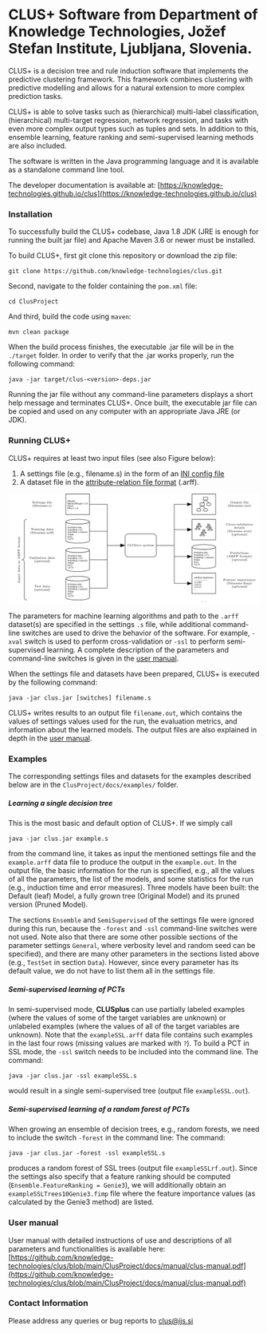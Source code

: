 # CLUS+ Software from Department of Knowledge Technologies, Jožef Stefan Institute, Ljubljana, Slovenia.

CLUS+ is a decision tree and rule induction software that implements the predictive clustering framework.
This framework combines clustering with predictive modelling and allows for a natural extension to more complex prediction tasks. 

CLUS+ is able to solve tasks such as (hierarchical) multi-label classification, (hierarchical) multi-target regression, network regression, and tasks with even more complex output types such as tuples and sets. In addition to this, ensemble learning, feature ranking and semi-supervised learning methods are also included. 

The software is written in the Java programming language and it is available as a standalone command line tool.

The developer documentation is available at: [https://knowledge-technologies.github.io/clus](https://knowledge-technologies.github.io/clus) 

### Installation

To successfully build the CLUS+ codebase, Java 1.8 JDK (JRE is enough for running the built jar file) and Apache Maven 3.6 or newer must be installed. 

To build CLUS+, first git clone this repository or download the zip file:

```
git clone https://github.com/knowledge-technologies/clus.git
```

Second, navigate to the folder containing the `pom.xml` file:

```
cd ClusProject

```

And third, build the code using `maven`:

```
mvn clean package
```

When the build process finishes, the executable .jar file will be in the `./target` folder. In order to verify that the .jar works properly, run the following command:

```
java -jar target/clus-<version>-deps.jar
```

Running the jar file without any command-line parameters displays a short help message and terminates CLUS+. Once built, the executable jar file can be copied and used on any computer with an appropriate Java JRE (or JDK).
 
### Running CLUS+

CLUS+ requires at least two input files (see also Figure below): 
1. A settings file (e.g., filename.s) in the form of an [INI config file](https://en.wikipedia.org/wiki/INI_file) 
2. A dataset file in the [attribute-relation file format](https://www.cs.waikato.ac.nz/~ml/weka/arff.html) (.arff).

![CLUS input and output](clusInOut.PNG)

The parameters for machine learning algorithms and path to the `.arff` dataset(s) are specified in the settings `.s` file, while additional command-line switches are used to drive the behavior of the software. For example, `-xval` switch is used to perform cross-validation or `-ssl` to perform semi-supervised learning. A complete description of the parameters and command-line switches is given in the [user manual](https://github.com/knowledge-technologies/clus/blob/main/ClusProject/docs/manual/clus-manual.pdf).

When the settings file and datasets have been prepared, CLUS+ is executed by the following command:

```
java -jar clus.jar [switches] filename.s
```

CLUS+ writes results to an output file `filename.out`, which contains the values of settings values used for the run, the evaluation metrics, and information about the learned models. The output files are also explained in depth in the [user manual](https://github.com/knowledge-technologies/clus/blob/main/ClusProject/docs/manual/clus-manual.pdf).

 

### Examples

The corresponding settings files and datasets for the examples described below are in the `ClusProject/docs/examples/` folder.  

##### Learning a single decision tree 

This is the most basic and default option of CLUS+. If we simply call

```
java -jar clus.jar example.s
```

from the command line, it takes as input the mentioned settings file and the `example.arff` data file to produce the output in the `example.out`. In the output file, the basic information for the run is specified, e.g., all the values of all the parameters, the list of the models, and some statistics for the run (e.g., induction time and error measures). Three models have been built: the Default (leaf) Model, a fully grown tree (Original Model) and its pruned version (Pruned Model).

The sections `Ensemble` and `SemiSupervised` of the settings file were ignored during this run, because the `-forest` and `-ssl` command-line switches were not used. Note also that there are some other possible sections of the parameter settings `General`, where verbosity level and random seed can be specified), and there are many other parameters in the sections listed above (e.g., `TestSet` in section `Data`). However, since every parameter has its default value, we do not have to list them all in the settings file.

##### Semi-supervised learning of PCTs

In semi-supervised mode, **CLUSplus** can use partially labeled examples (where the values of some of the target variables are unknown) or unlabeled examples (where the values of all of the target variables are unknown). Note that the ``exampleSSL.arff`` data file contains such examples in the last four rows (missing values are marked with `?`). To build a PCT in SSL mode, the ``-ssl`` switch needs to be included into the command line. The command: 

```
java -jar clus.jar -ssl exampleSSL.s
```

would result in a single semi-supervised tree (output file `exampleSSL.out`). 

##### Semi-supervised learning of a random forest of PCTs

When growing an ensemble of decision trees, e.g., random forests, we need to include the switch `-forest` in the command line: The command: 

```
java -jar clus.jar -forest -ssl exampleSSL.s
```

produces a random forest of SSL trees (output file `exampleSSLrf.out`). Since the settings also specify that a feature ranking should be computed (`Ensemble.FeatureRanking = Genie3`), we will additionally obtain an `exampleSSLTrees10Genie3.fimp` file where the feature importance values (as calculated by the Genie3 method) are listed.

### User manual

User manual with detailed instructions of use and descriptions of all parameters and functionalities is available here: [https://github.com/knowledge-technologies/clus/blob/main/ClusProject/docs/manual/clus-manual.pdf](https://github.com/knowledge-technologies/clus/blob/main/ClusProject/docs/manual/clus-manual.pdf)

### Contact Information

Please address any queries or bug reports to clus@ijs.si
